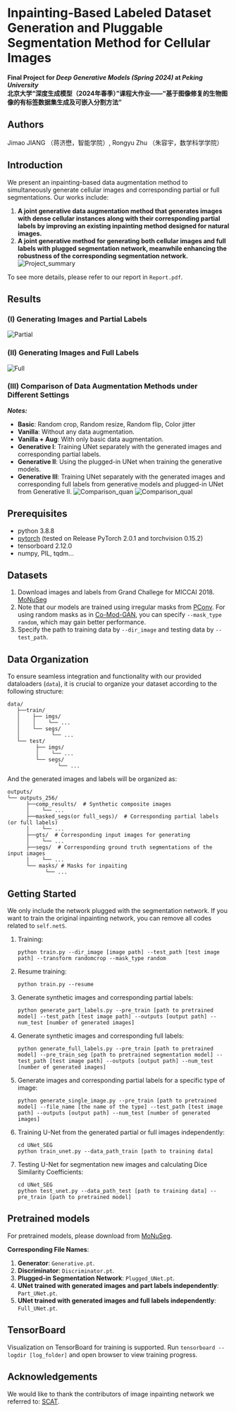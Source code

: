 # Inpainting-Based Labeled Dataset Generation and Pluggable Segmentation Method for Cellular Images

**Final Project for _Deep Generative Models (Spring 2024)_ at _Peking University_**  
**北京大学“深度生成模型（2024年春季）”课程大作业——“基于图像修复的生物图像的有标签数据集生成及可嵌入分割方法”**


## Authors
Jimao JIANG （蒋济懋，智能学院）, Rongyu Zhu （朱容宇，数学科学学院）

<!-- ---------------------------------------------------- -->
## Introduction 
We present an inpainting-based data augmentation method to simultaneously generate cellular images and corresponding partial or full segmentations. Our works include:

1) **A joint generative data augmentation method that generates images with dense cellular instances along with their corresponding partial labels by improving an existing inpainting method designed for natural images.** 
2) **A joint generative method for generating both cellular images and full labels with plugged segmentation network, meanwhile enhancing the robustness of the corresponding segmentation network.**
![Project_summary](./resources/project_summary.jpg)

 To see more details, please refer to our report in `Report.pdf`. 
<!-- ------------------------------------------------ -->
## Results
### (I) Generating Images and Partial Labels
![Partial](./resources/part_gen.jpg)
### (II) Generating Images and Full Labels
![Full](./resources/full_gen.jpg)
### (III) Comparison of Data Augmentation Methods under Different Settings

_**Notes:**_
- **Basic**: Random crop, Random resize, Random flip, Color jitter
- **Vanilla**: Without any data augmentation.
- **Vanilla + Aug**: With only basic data augmentation.
- **Generative I**: Training UNet separately with the generated images and corresponding partial labels.
- **Generative II**: Using the plugged-in UNet when training the generative models.
- **Generative III**: Training UNet separately with the generated images and corresponding full labels from generative models and plugged-in UNet from Generative II.
![Comparison_quan](./resources/quantitative.jpg)
![Comparison_qual](./resources/nosie_visulization.jpg)
<!-- -------------------------------- -->
## Prerequisites 
* python 3.8.8
* [pytorch](https://pytorch.org/) (tested on Release PyTorch 2.0.1 and torchvision 0.15.2)
* tensorboard 2.12.0
* numpy, PIL, tqdm...

<!-- --------------------------------- -->
## Datasets 

1. Download images and labels from Grand Challege for MICCAI 2018. [MoNuSeg](https://monuseg.grand-challenge.org/Data/)
2. Note that our models are trained using irregular masks from [PConv](https://github.com/NVIDIA/partialconv). 
For using random masks as in [Co-Mod-GAN](https://github.com/zsyzzsoft/co-mod-gan), you can specify `--mask_type random`, which may gain better performance.
3. Specify the path to training data by `--dir_image` and testing data by `--test_path`.

<!-- -------------------------------------------------------- -->

## Data Organization
To ensure seamless integration and functionality with our provided dataloaders (`data`), 
it is crucial to organize your dataset according to the following structure:
```
data/
   ├──train/
   │    ├── imgs/
   │    │    └── ...
   │    └── segs/
   │          └── ...
   └── test/
         ├── imgs/
         │    └── ...
         └── segs/
                └── ...         
```
And the generated images and labels will be organized as:
```
outputs/
└── outputs_256/
      ├──comp_results/  # Synthetic composite images
      │    └── ...
      ├──masked_segs(or full_segs)/  # Corresponding partial labels (or full labels) 
      │    └── ...
      ├──gts/  # Corresponding input images for generating
      │    └── ...
      ├──segs/  # Corresponding ground truth segmentations of the input images
      │    └── ...
      └── masks/ # Masks for inpaiting
            └── ...
```
<!-- -------------------------------------------------------- -->
## Getting Started
We only include the network plugged with the segmentation network. If you want to train the original inpainting network, you can remove all codes related to `self.netS`.
1. Training: 
    ```
    python train.py --dir_image [image path] --test_path [test image path] --transform randomcrop --mask_type random
    ```

2. Resume training:
    ```
    python train.py --resume 
    ```
   
3. Generate synthetic images and corresponding partial labels:
    ```
    python generate_part_labels.py --pre_train [path to pretrained model] --test_path [test image path] --outputs [output path] --num_test [number of generated images]
    ```

4. Generate synthetic images and corresponding full labels:
    ```
    python generate_full_labels.py --pre_train [path to pretrained model] --pre_train_seg [path to pretrained segmentation model] --test_path [test image path] --outputs [output path] --num_test [number of generated images]
    ```

5. Generate images and corresponding partial labels for a specific type of image:
    ```
    python generate_single_image.py --pre_train [path to pretrained model] --file_name [the name of the type] --test_path [test image path] --outputs [output path] --num_test [number of generated images]
    ```
   
6. Training U-Net from the generated partial or full images independently:
    ```
   cd UNet_SEG
   python train_unet.py --data_path_train [path to training data]
    ```

7. Testing U-Net for segmentation new images and calculating Dice Similarity Coefficients:
    ```
   cd UNet_SEG
   python test_unet.py --data_path_test [path to training data] --pre_train [path to pretrained model]
    ```
<!-- ------------------------------------------------------------------- -->

## Pretrained models
For pretrained models, please download from [MoNuSeg](https://pan.baidu.com/s/1_m91Okm9W99GHck9AMZb-g?pwd=0000).

**Corresponding File Names**:
1. **Generator**: `Generative.pt`.
2. **Discriminator**: `Discriminator.pt`.
3. **Plugged-in Segmentation Network**: `Plugged_UNet.pt`.
4. **UNet trained with generated images and part labels independently**: `Part_UNet.pt`.
5. **UNet trained with generated images and full labels independently**: `Full_UNet.pt`.

<!-- ------------------------ -->
## TensorBoard
Visualization on TensorBoard for training is supported.
Run `tensorboard --logdir [log_folder]` and open browser to view training progress. 


<!-- ------------------------ -->
## Acknowledgements
We would like to thank the contributors of image inpainting network we referred to: [SCAT](https://github.com/comzzw/Generative-Image-Inpainting).
